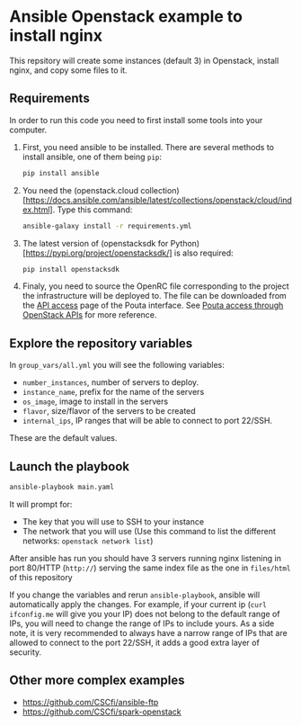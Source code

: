 # Ansible Openstack example to install nginx

This repsitory will create some instances (default 3) in Openstack, install nginx, and copy some files to it.

## Requirements

In order to run this code you need to first install some tools into your computer.

1. First, you need ansible to be installed. There are several methods to install ansible, one of them being `pip`:

	```sh
	pip install ansible
	```

1. You need the (openstack.cloud collection)[https://docs.ansible.com/ansible/latest/collections/openstack/cloud/index.html]. Type this command:

	```sh
	ansible-galaxy install -r requirements.yml
	```

1. The latest version of (openstacksdk for Python)[https://pypi.org/project/openstacksdk/] is also required:

	```sh
	pip install openstacksdk
	```

1. Finaly, you need to source the OpenRC file corresponding to the project the infrastructure will be deployed to. The file can be downloaded from the [API access](https://pouta.csc.fi/dashboard/project/api_access/) page of the Pouta interface. See [Pouta access through OpenStack APIs](https://docs.csc.fi/cloud/pouta/api-access/) for more reference.

## Explore the repository variables

In `group_vars/all.yml` you will see the following variables:

* `number_instances`, number of servers to deploy.
* `instance_name`, prefix for the name of the servers
* `os_image`, image to install in the servers
* `flavor`, size/flavor of the servers to be created
* `internal_ips`, IP ranges that will be able to connect to port 22/SSH.

These are the default values.

## Launch the playbook

```sh
ansible-playbook main.yaml
```

It will prompt for:

* The key that you will use to SSH to your instance
* The network that you will use (Use this command to list the different networks: `openstack network list`)

After ansible has run you should have 3 servers running nginx listening in port 80/HTTP (`http://`) serving the same index file as the one in `files/html` of this repository

If you change the variables and rerun `ansible-playbook`, ansible will automatically apply the changes. For example, if your current ip (`curl ifconfig.me` will give you your IP) does not belong to the default range of IPs, you will need to change the range of IPs to include yours. As a side note, it is very recommended to always have a narrow range of IPs that are allowed to connect to the port 22/SSH, it adds a good extra layer of security.

## Other more complex examples

* <https://github.com/CSCfi/ansible-ftp>
* <https://github.com/CSCfi/spark-openstack>
